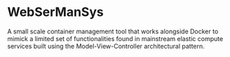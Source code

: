 # WebSerManSys

A small scale container management tool that works alongside Docker to mimick a limited set of functionalities found in mainstream elastic compute services built using the Model-View-Controller architectural pattern.
